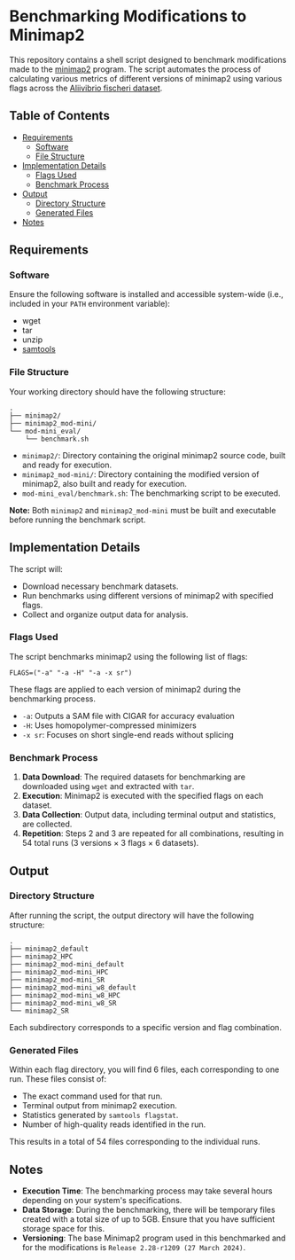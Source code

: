 # Benchmarking Modifications to Minimap2

This repository contains a shell script designed to benchmark modifications made to the [minimap2](https://github.com/lh3/minimap2) program. 
The script automates the process of calculating various metrics of different versions of minimap2 using various flags across the [Aliivibrio fischeri dataset](https://www.ncbi.nlm.nih.gov/bioproject/PRJNA12986/).

## Table of Contents

- [Requirements](#requirements)
  - [Software](#software)
  - [File Structure](#file-structure)
- [Implementation Details](#implementation-details)
  - [Flags Used](#flags-used)
  - [Benchmark Process](#benchmark-process)
- [Output](#output)
  - [Directory Structure](#directory-structure)
  - [Generated Files](#generated-files)
- [Notes](#notes)

## Requirements

### Software

Ensure the following software is installed and accessible system-wide (i.e., included in your `PATH` environment variable):

- wget
- tar
- unzip
- [samtools](http://www.htslib.org/)

### File Structure

Your working directory should have the following structure:

```
. 
├── minimap2/ 
├── minimap2_mod-mini/ 
└── mod-mini_eval/ 
    └── benchmark.sh
```
    
- `minimap2/`: Directory containing the original minimap2 source code, built and ready for execution.
- `minimap2_mod-mini/`: Directory containing the modified version of minimap2, also built and ready for execution.
- `mod-mini_eval/benchmark.sh`: The benchmarking script to be executed.

**Note:** Both `minimap2` and `minimap2_mod-mini` must be built and executable before running the benchmark script.

## Implementation Details

The script will:

- Download necessary benchmark datasets.
- Run benchmarks using different versions of minimap2 with specified flags.
- Collect and organize output data for analysis.

### Flags Used

The script benchmarks minimap2 using the following list of flags:

    FLAGS=("-a" "-a -H" "-a -x sr")

These flags are applied to each version of minimap2 during the benchmarking process.

- `-a`: Outputs a SAM file with CIGAR for accuracy evaluation
- `-H`: Uses homopolymer-compressed minimizers
- `-x sr`: Focuses on short single-end reads without splicing

### Benchmark Process

1. **Data Download**: The required datasets for benchmarking are downloaded using `wget` and extracted with `tar`.
2. **Execution**: Minimap2 is executed with the specified flags on each dataset.
3. **Data Collection**: Output data, including terminal output and statistics, are collected.
4. **Repetition**: Steps 2 and 3 are repeated for all combinations, resulting in 54 total runs (3 versions × 3 flags × 6 datasets).

## Output

### Directory Structure

After running the script, the output directory will have the following structure:

```
.
├── minimap2_default
├── minimap2_HPC
├── minimap2_mod-mini_default
├── minimap2_mod-mini_HPC
├── minimap2_mod-mini_SR
├── minimap2_mod-mini_w8_default
├── minimap2_mod-mini_w8_HPC
├── minimap2_mod-mini_w8_SR
└── minimap2_SR
```

Each subdirectory corresponds to a specific version and flag combination.

### Generated Files

Within each flag directory, you will find 6 files, each corresponding to one run. These files consist of:

- The exact command used for that run.
- Terminal output from minimap2 execution.
- Statistics generated by `samtools flagstat`.
- Number of high-quality reads identified in the run.

This results in a total of 54 files corresponding to the individual runs.

## Notes

- **Execution Time**: The benchmarking process may take several hours depending on your system's specifications.
- **Data Storage**: During the benchmarking, there will be temporary files created with a total size of up to 5GB. Ensure that you have sufficient storage space for this.
- **Versioning**: The base Minimap2 program used in this benchmarked and for the modifications is `Release 2.28-r1209 (27 March 2024)`.

